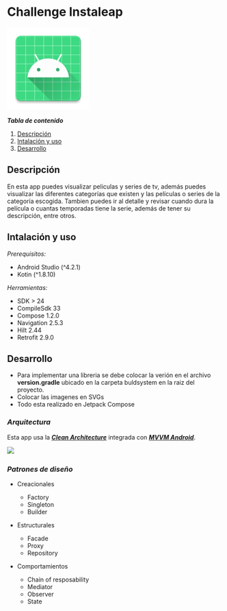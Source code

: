 # **Challenge Instaleap**


![](app/src/main/res/mipmap-xxxhdpi/ic_launcher.webp)


***Tabla de contenido***

1. [Descripción](#descripción)
2. [Intalación y uso](#intalación-y-uso)
3. [Desarrollo](#desarrollo)

## **Descripción**

En esta app puedes visualizar peliculas y series de tv, además puedes visualizar las diferentes categorías que existen y las películas o series de la categoría escogida. Tambien puedes ir al detalle y revisar cuando dura la película o cuantas temporadas tiene la serie, además de tener su descripción, entre otros.


## **Intalación y uso**

*Prerequisitos:*

- Android Studio (^4.2.1)
- Kotin (^1.8.10)

*Herramientas:*

- SDK > 24
- CompileSdk 33
- Compose 1.2.0
- Navigation 2.5.3
- Hilt 2.44
- Retrofit 2.9.0


## **Desarrollo**

- Para implementar una libreria se debe colocar la verión en el archivo **version.gradle** ubicado en la carpeta buldsystem en la raiz del proyecto.
- Colocar las imagenes en SVGs
- Todo esta realizado en Jetpack Compose


### *Arquitectura*

Esta app usa la [***Clean Architecture***](https://developer.android.com/topic/architecture?hl=es-419#recommended-app-arch) integrada con [***MVVM Android***](https://www.journaldev.com/20292/android-mvvm-design-pattern).

![](https://media.geeksforgeeks.org/wp-content/uploads/20201002215007/MVVMSchema.png)

### *Patrones de diseño*

- Creacionales
    - Factory
    - Singleton
    - Builder

- Estructurales
    - Facade
    - Proxy
    - Repository

- Comportamientos
    - Chain of resposability
    - Mediator
    - Observer
    - State